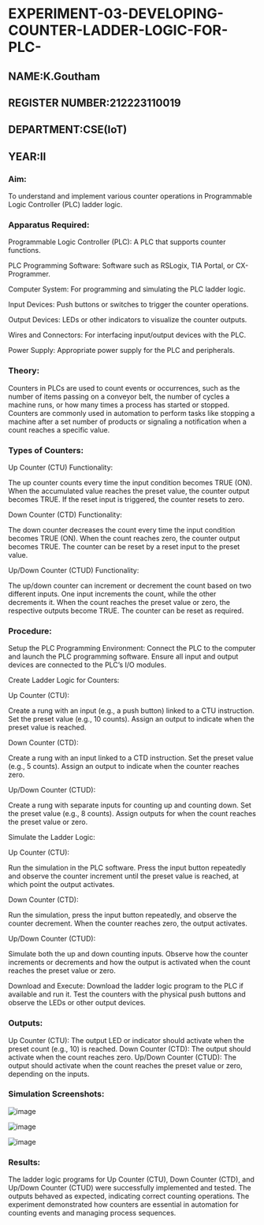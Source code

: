 # EXPERIMENT-03-DEVELOPING-COUNTER-LADDER-LOGIC-FOR-PLC-
## NAME:K.Goutham
## REGISTER NUMBER:212223110019
## DEPARTMENT:CSE(IoT)
## YEAR:II

### Aim:
To understand and implement various counter operations in Programmable Logic Controller (PLC) ladder logic.

### Apparatus Required:
Programmable Logic Controller (PLC): A PLC that supports counter functions.

PLC Programming Software: Software such as RSLogix, TIA Portal, or CX-Programmer.

Computer System: For programming and simulating the PLC ladder logic.

Input Devices: Push buttons or switches to trigger the counter operations.

Output Devices: LEDs or other indicators to visualize the counter outputs.

Wires and Connectors: For interfacing input/output devices with the PLC.

Power Supply: Appropriate power supply for the PLC and peripherals.

### Theory:
Counters in PLCs are used to count events or occurrences, such as the number of items passing on a conveyor belt, the number of cycles a machine runs, or how many times a process has started or stopped. Counters are commonly used in automation to perform tasks like stopping a machine after a set number of products or signaling a notification when a count reaches a specific value.

### Types of Counters:
Up Counter (CTU) Functionality:

The up counter counts every time the input condition becomes TRUE (ON). When the accumulated value reaches the preset value, the counter output becomes TRUE. If the reset input is triggered, the counter resets to zero.

Down Counter (CTD) Functionality:

The down counter decreases the count every time the input condition becomes TRUE (ON). When the count reaches zero, the counter output becomes TRUE. The counter can be reset by a reset input to the preset value.

Up/Down Counter (CTUD) Functionality:

The up/down counter can increment or decrement the count based on two different inputs. One input increments the count, while the other decrements it. When the count reaches the preset value or zero, the respective outputs become TRUE. The counter can be reset as required.


### Procedure:
Setup the PLC Programming Environment:
Connect the PLC to the computer and launch the PLC programming software.
Ensure all input and output devices are connected to the PLC’s I/O modules.

Create Ladder Logic for Counters:

Up Counter (CTU):

Create a rung with an input (e.g., a push button) linked to a CTU instruction.
Set the preset value (e.g., 10 counts). Assign an output to indicate when the preset value is reached.

Down Counter (CTD):

Create a rung with an input linked to a CTD instruction.
Set the preset value (e.g., 5 counts). Assign an output to indicate when the counter reaches zero.

Up/Down Counter (CTUD):

Create a rung with separate inputs for counting up and counting down.
Set the preset value (e.g., 8 counts). Assign outputs for when the count reaches the preset value or zero.

Simulate the Ladder Logic:

Up Counter (CTU):

Run the simulation in the PLC software. Press the input button repeatedly and observe the counter increment until the preset value is reached, at which point the output activates.

Down Counter (CTD):

Run the simulation, press the input button repeatedly, and observe the counter decrement. When the counter reaches zero, the output activates.

Up/Down Counter (CTUD):

Simulate both the up and down counting inputs. Observe how the counter increments or decrements and how the output is activated when the count reaches the preset value or zero.

Download and Execute:
Download the ladder logic program to the PLC if available and run it.
Test the counters with the physical push buttons and observe the LEDs or other output devices.

### Outputs:
Up Counter (CTU): The output LED or indicator should activate when the preset count (e.g., 10) is reached.
Down Counter (CTD): The output should activate when the count reaches zero.
Up/Down Counter (CTUD): The output should activate when the count reaches the preset value or zero, depending on the inputs.

### Simulation Screenshots:

![image](https://github.com/user-attachments/assets/577888f3-e2fa-43d1-bcbb-bcbf9d0cf699)


![image](https://github.com/user-attachments/assets/56103c2c-a63f-42a9-ac91-6ee1e20a9c42)


![image](https://github.com/user-attachments/assets/7f3d6a95-9456-405d-8a96-697a323fd4b4)



### Results:
The ladder logic programs for Up Counter (CTU), Down Counter (CTD), and Up/Down Counter (CTUD) were successfully implemented and tested. The outputs behaved as expected, indicating correct counting operations. The experiment demonstrated how counters are essential in automation for counting events and managing process sequences.
